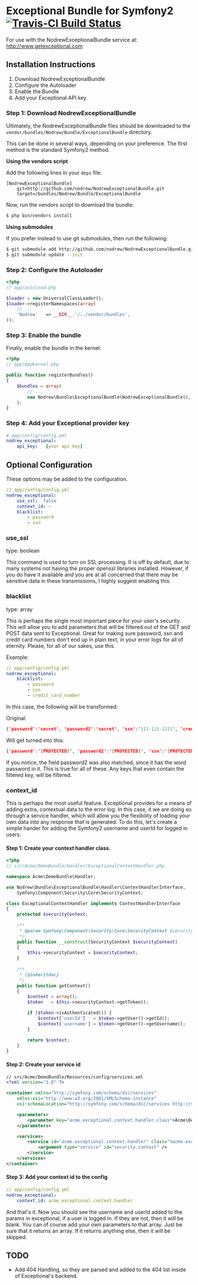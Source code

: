 Exceptional Bundle for Symfony2 [![Travis-CI Build Status](https://secure.travis-ci.org/nodrew/NodrewExceptionalBundle.png?branch=master)](http://travis-ci.org/#!/nodrew/NodrewExceptionalBundle)
======================================================================================================================================================================================



For use with the NodrewExceptionalBundle service at: http://www.getexceptional.com

## Installation Instructions

1. Download NodrewExceptionalBundle
2. Configure the Autoloader
3. Enable the Bundle
4. Add your Exceptional API key

### Step 1: Download NodrewExceptionalBundle

Ultimately, the NodrewExceptionalBundle files should be downloaded to the
`vendor/bundles/Nodrew/Bundle/ExceptionalBundle` directory.

This can be done in several ways, depending on your preference. The first
method is the standard Symfony2 method.

**Using the vendors script**

Add the following lines in your `deps` file:

```
[NodrewExceptionalBundle]
    git=http://github.com/nodrew/NodrewExceptionalBundle.git
    target=/bundles/Nodrew/Bundle/ExceptionalBundle
```

Now, run the vendors script to download the bundle:

``` bash
$ php bin/vendors install
```

**Using submodules**

If you prefer instead to use git submodules, then run the following:

``` bash
$ git submodule add http://github.com/nodrew/NodrewExceptionalBundle.git vendor/bundles/Nodrew/Bundle/ExceptionalBundle
$ git submodule update --init
```

### Step 2: Configure the Autoloader

``` php
<?php
// app/autoload.php

$loader = new UniversalClassLoader();
$loader->registerNamespaces(array(
    // ...
    'Nodrew'   => __DIR__.'/../vendor/bundles',
));
```

### Step 3: Enable the bundle

Finally, enable the bundle in the kernel:

``` php
<?php
// app/AppKernel.php

public function registerBundles()
{
    $bundles = array(
        // ...
        new Nodrew\Bundle\ExceptionalBundle\NodrewExceptionalBundle(),
    );
}
```

### Step 4: Add your Exceptional provider key

``` yaml
# app/config/config.yml
nodrew_exceptional:
    api_key:   [your api key]
```

## Optional Configuration

These options may be added to the configuration. 

``` yaml
// app/config/config.yml
nodrew_exceptional:
    use_ssl:  false
    context_id: ~
    blacklist:
        - password
        - ssn
```

### use_ssl

type: boolean

This command is used to turn on SSL processing. It is off by default, due to many systems not having the proper openssl libraries installed. However, if you do have it available and you are at all concerned that there may be sensitive data in these transmissions, I highly suggest enabling this.

### blacklist

type: array

This is perhaps the single most important piece for your user's security. This will allow you to add parameters that will be filtered out of the GET and POST data sent to Exceptional. Great for making sure password, ssn and credit card numbers don't end up in plain text, in your error logs for all of eternity. Please, for all of our sakes, use this.

Example: 

``` yaml
// app/config/config.yml
nodrew_exceptional:
    blacklist:
        - password
        - ssn
        - credit_card_number
```
In this case, the following will be transformed:

Original:

``` json
{'password':'secret', 'password2':'secret', 'ssn':'111-111-1111', 'credit_card_number': '1111111111111111', 'name':'joe', 'zip':'10001'} 
```

Will get turned into this:

``` json
{'password':'[PROTECTED]', 'password2':'[PROTECTED]', 'ssn':'[PROTECTED]', 'credit_card_number': '[PROTECTED]', 'name':'joe', 'zip':'10001'} 
```

If you notice, the field password2 was also matched, since it has the word password in it. This is true for all of these. Any keys that even contain the filtered key, will be filtered. 

### context_id

This is perhaps the most useful feature. Exceptional provides for a means of adding extra, contextual data to the error log. In this case, it we are doing so through a service handler, which will allow you the flexibility of loading your own data into any response that is generated. To do this, let's create a simple hander for adding the Symfony2 username and userId for logged in users.

#### Step 1: Create your context handler class.

``` php
<?php
// src/Acme/DemoBundle/Handler/ExceptionalContextHandler.php

namespace Acme\DemoBundle\Handler;

use Nodrew\Bundle\ExceptionalBundle\Handler\ContextHandlerInterface,
    Symfony\Component\Security\Core\SecurityContext;

class ExceptionalContextHandler implements ContextHandlerInterface
{
    protected $securityContext;
    
    /**
     * @param Symfony\Component\Security\Core\SecurityContext $securityContext
     */
    public function __construct(SecurityContext $securityContext)
    {
        $this->securityContext = $securityContext;
    }
    
    /**
     * {@inheritdoc}
     */
    public function getContext()
    {
        $context = array();
        $token   = $this->securityContext->getToken();

        if ($token->isAuthenticated()) {
            $context['userId']   = $token->getUser()->getId();
            $context['username'] = $token->getUser()->getUsername();
        }

        return $context;
    }
}
```
#### Step 2: Create your service id

``` xml
// src/Acme/DemoBundle/Resources/config/services.xml
<?xml version="1.0" ?>

<container xmlns="http://symfony.com/schema/dic/services"
    xmlns:xsi="http://www.w3.org/2001/XMLSchema-instance"
    xsi:schemaLocation="http://symfony.com/schema/dic/services http://symfony.com/schema/dic/services/services-1.0.xsd">

    <parameters>
        <parameter key="acme.exceptional.context.handler.class">Acme\DemoBundle\Handler\ExceptionalContextHandler</parameter>
    </parameters>

    <services>
        <service id="acme.exceptional.context.handler" class="%acme.exceptional.context.handler.class%">
            <argument type="service" id="security.context" />
        </service>
    </services>
</container>
```
#### Step 3: Add your context id to the config

``` yaml
// app/config/config.yml
nodrew_exceptional:
    context_id: acme.exceptional.context.handler
```

And that's it. Now you should see the username and userId added to the params in exceptional, if a user is logged in. If they are not, then it will be blank. You can of course add your own parameters to that array. Just be sure that it returns an array. If it returns anything else, then it will be skipped.


## TODO

- Add 404 Handling, so they are parsed and added to the 404 list inside of Exceptional's backend.
